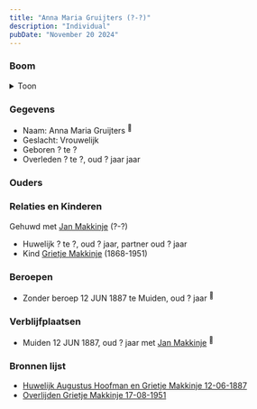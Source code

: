 ```yaml
---
title: "Anna Maria Gruijters (?-?)"
description: "Individual"
pubDate: "November 20 2024"
---
```


### Boom
<details><summary>Toon</summary>

![test](https://www.plantuml.com/plantuml/svg/hP9DQy9048Rl-oi6FVGa9ARQLCIlOgG5GKhRgsooKrspsPMT3H8a_xrR3Ihqq1vwMsRcdUUTcPsGuzQLXMAKIxtdbXUGyYpVM5DgyMIKiU0ir-HJg1tRIe6GIPifFB-nsBiA2YnIj7GEaKEBnbLxP3TTCyM9uCW0O6QiGFksbLckaMWuBBZKen54h6Ri3bOd535sbhIcMdDOSYivB6mfTxuzjO0JF0T16D_3HTzEPlDe7dd8yLEY4ZKC1obFgtLgd5Cu6C4OnZSvoakbrboBTMODKMgycwQelj1VkFRmtC-nmoir0cZFewINpFw7ri26WmCA8VNcEt6Y9K4GzBlGLdApTHKgPGwUU14ih4ItmnyEWo26F-oZsuVfwXN2k1_3ilJ7qxyR3XzW-hw0yB4NmWSgyfgQDQVeT1h3hDdIDT0CqcdSCJP1BVp7-m80)
</details>

### Gegevens
- Naam: Anna Maria Gruijters <sup><a href="../s00006/" style="text-decoration:none" title="Huwelijk Augustus Hoofman en Grietje Makkinje 12-06-1887">:link:</a></sup>
- Geslacht: Vrouwelijk
- Geboren ? te ? 
- Overleden ? te ?, oud ? jaar jaar 

### Ouders

### Relaties en Kinderen

Gehuwd met [Jan Makkinje](../i00183/) (?-?) 
- Huwelijk ? te ?, oud ? jaar, partner oud ? jaar 
- Kind [Grietje Makkinje](../i00008/) (1868-1951)

### Beroepen
- Zonder beroep 12 JUN 1887 te Muiden, oud ? jaar <sup><a href="../s00006/" style="text-decoration:none" title="Huwelijk Augustus Hoofman en Grietje Makkinje 12-06-1887">:link:</a></sup>

### Verblijfplaatsen
- Muiden  12 JUN 1887, oud ? jaar met [Jan Makkinje](../i00183/) <sup><a href="../s00006/" style="text-decoration:none" title="Huwelijk Augustus Hoofman en Grietje Makkinje 12-06-1887">:link:</a></sup>

### Bronnen lijst
- [Huwelijk Augustus Hoofman en Grietje Makkinje 12-06-1887](../s00006/)
- [Overlijden Grietje Makkinje 17-08-1951](../s00014/)